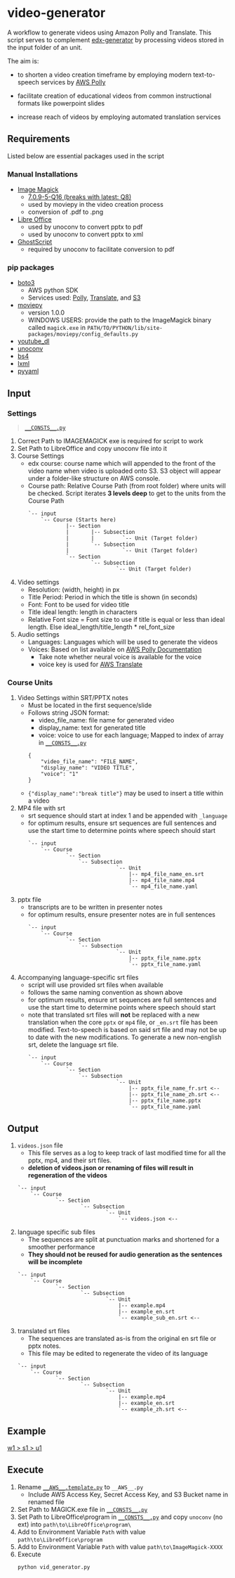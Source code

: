 # video-generator
A workflow to generate videos using Amazon Polly and Translate. This script serves to complement [edx-generator](https://github.com/design-automation/edx-generator) by processing videos stored in the input folder of an unit.

The aim is:
* to shorten a video creation timeframe by employing modern text-to-speech services by [AWS Polly](https://aws.amazon.com/polly/)

* facilitate creation of educational videos from common instructional formats like powerpoint slides

* increase reach of videos by employing automated translation services

## Requirements
Listed below are essential packages used in the script

### Manual Installations
* [Image Magick](https://www.imagemagick.org/script/index.php)
    * [7.0.9-5-Q16 (breaks with latest: Q8)](INSTALL\ImageMagick-7.0.9-5-Q16-x64-dll.exe)
    * used by moviepy in the video creation process
    * conversion of .pdf to .png
* [Libre Office](https://www.libreoffice.org/)
    * used by unoconv to convert pptx to pdf
    * used by unoconv to convert pptx to xml
* [GhostScript](https://www.ghostscript.com/)
    * required by unoconv to facilitate conversion to pdf

### pip packages
* [boto3](https://boto3.amazonaws.com/v1/documentation/api/latest/index.html)
    * AWS python SDK
    * Services used: [Polly](https://aws.amazon.com/polly/), [Translate](https://aws.amazon.com/translate/), and [S3](https://aws.amazon.com/s3/)
* [moviepy](https://zulko.github.io/moviepy/)
    * version 1.0.0
    * WINDOWS USERS: provide the path to the ImageMagick binary called `magick.exe` in `PATH/TO/PYTHON/lib/site-packages/moviepy/config_defaults.py`
* [youtube_dl](https://pypi.org/project/youtube_dl/)
* [unoconv](https://github.com/unoconv/unoconv)
* [bs4](https://www.crummy.com/software/BeautifulSoup/bs4/doc/)
* [lxml](https://pypi.org/project/lxml/)
* [pyyaml](https://pyyaml.org/wiki/PyYAML)

## Input
### Settings
> [`__CONSTS__.py`](__CONSTS__.py)
1. Correct Path to IMAGEMAGICK exe is required for script to work
1. Set Path to LibreOffice and copy unoconv file into it
1. Course Settings
    * edx course: course name which will appended to the front of the video name when video is uploaded onto S3. S3 object will appear under a folder-like structure on AWS console.
    * Course path: Relative Course Path (from root folder) where units will be checked. Script iterates **3 levels deep** to get to the units from the Course Path
        ```
        `-- input
            `-- Course (Starts here)
                    |-- Section
                    |       |-- Subsection
                    |       |         `-- Unit (Target folder)
                    |       `-- Subsection
                    |                 `-- Unit (Target folder)
                    `-- Section
                            `-- Subsection
                                    `-- Unit (Target folder)
        ```
1. Video settings
    * Resolution: (width, height) in px
    * Title Period: Period in which the title is shown (in seconds)
    * Font: Font to be used for video title
    * Title ideal length: length in characters
    * Relative Font size = Font size to use if title is equal or less than ideal length. Else ideal_length/title_length * rel_font_size
1. Audio settings
    * Languages: Languages which will be used to generate the videos
    * Voices: Based on list available on [AWS Polly Documentation](https://docs.aws.amazon.com/polly/latest/dg/voicelist.html)
        * Take note whether neural voice is available for the voice
        * voice key is used for [AWS Translate](https://docs.aws.amazon.com/translate/latest/dg/what-is.html)
### Course Units
1. Video Settings within SRT/PPTX notes
    * Must be located in the first sequence/slide
    * Follows string JSON format:
        * video_file_name: file name for generated video
        * display_name: text for generated title
        * voice: voice to use for each language; Mapped to index of array in [`__CONSTS__.py`](__CONSTS__.py)
        ```
        {
            "video_file_name": "FILE_NAME",
            "display_name": "VIDEO TITLE",
            "voice": "1"
        }
        ```
    * `{"display_name":"break title"}` may be used to insert a title within a video
1. MP4 file with srt
    * srt sequence should start at index 1 and be appended with `_language`
    * for optimum results, ensure srt sequences are full sentences and use the start time to determine points where speech should start
        ```
        `-- input
            `-- Course
                    `-- Section
                        `-- Subsection
                                    `-- Unit
                                        |-- mp4_file_name_en.srt
                                        |-- mp4_file_name.mp4
                                        `-- mp4_file_name.yaml               
        ```
1. pptx file
    * transcripts are to be written in presenter notes
    * for optimum results, ensure presenter notes are in full sentences
        ```
        `-- input
            `-- Course
                    `-- Section
                        `-- Subsection
                                    `-- Unit
                                        |-- pptx_file_name.pptx
                                        `-- pptx_file_name.yaml
        ```
1. Accompanying language-specific srt files
    * script will use provided srt files when available
    * follows the same naming convention as shown above
    * for optimum results, ensure srt sequences are full sentences and use the start time to determine points where speech should start
    * note that translated srt files will **not** be replaced with a new translation when the core `pptx` or `mp4` file, or `_en.srt` file has been modified. Text-to-speech is based on said srt file and may not be up to date with the new modifications. To generate a new non-english srt, delete the language srt file.
        ```
        `-- input
            `-- Course
                    `-- Section
                        `-- Subsection
                                    `-- Unit
                                        |-- pptx_file_name_fr.srt <--
                                        |-- pptx_file_name_zh.srt <--
                                        |-- pptx_file_name.pptx
                                        `-- pptx_file_name.yaml
        ```

## Output
1. `videos.json` file
    * This file serves as a log to keep track of last modified time for all the pptx, mp4, and their srt files.
    * **deletion of videos.json or renaming of files will result in regeneration of the videos**
    ```
    `-- input
        `-- Course
                `-- Section
                        `-- Subsection
                                `-- Unit
                                    `-- videos.json <--
    ```
1. language specific sub files
    * The sequences are split at punctuation marks and shortened for a smoother performance
    * **They should not be reused for audio generation as the sentences will be incomplete**
    ```
    `-- input
        `-- Course
                `-- Section
                        `-- Subsection
                                `-- Unit
                                    |-- example.mp4
                                    |-- example_en.srt
                                    `-- example_sub_en.srt <--
    ```
1. translated srt files
    * The sequences are translated as-is from the original en srt file or pptx notes.
    * This file may be edited to regenerate the video of its language
    ```
    `-- input
        `-- Course
                `-- Section
                        `-- Subsection
                                `-- Unit
                                    |-- example.mp4
                                    |-- example_en.srt
                                    `-- example_zh.srt <--
    ```
## Example
[w1 > s1 > u1](input\Course\w1\s1\u1)
## Execute
1. Rename [`__AWS__.template.py`](__AWS__.template.py) to `__AWS__.py`
    * Include AWS Access Key, Secret Access Key, and S3 Bucket name in renamed file
1. Set Path to MAGICK.exe file in [`__CONSTS__.py`](__CONSTS__.py)
1. Set Path to LibreOffice\program in [`__CONSTS__.py`](__CONSTS__.py) and copy `unoconv` (no ext) into `path\to\LibreOffice\program\`
1. Add to Environment Variable `Path` with value `path\to\LibreOffice\program`
1. Add to Environment Variable `Path` with value `path\to\ImageMagick-XXXX`
1. Execute
    ```
    python vid_generator.py
    ```
